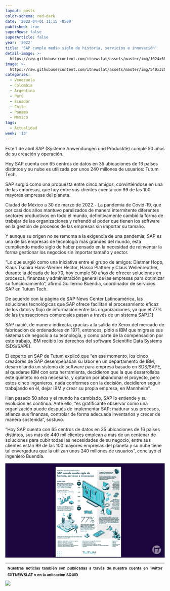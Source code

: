 ```yaml
---
layout: posts
color-schema: red-dark
date: '2022-04-01 11:15 -0500'
published: true
superNews: false
superArticle: false
year: '2022'
title: 'SAP cumple medio siglo de historia, servicios e innovación'
detail-image: >-
  https://raw.githubusercontent.com/itnewslat/assets/master/img/1024x680/historia-sap-g.jpg
image: >-
  https://raw.githubusercontent.com/itnewslat/assets/master/img/540x320/historia-sap-p.jpg
categories:
  - Venezuela
  - Colombia
  - Argentina
  - Perú
  - Ecuador
  - Chile
  - Panama
  - Mexico
tags:
  - Actualidad
week: '13'
---
```

Este 1 de abril SAP (Systeme Anwendungen und Produckte) cumple 50 años de su creación y operación. 

Hoy SAP cuenta con 65 centros de datos en 35 ubicaciones de 16 países distintos y su nube es utilizada por unos 240 millones de usuarios: Tutum Tech. 

SAP surgió como una propuesta entre cinco amigos, convirtiéndose en una de las empresas, que hoy entre sus clientes cuenta con 99 de las 100 mayores empresas del planeta.
 
Ciudad de México a 30 de marzo de 2022.- La pandemia de Covid-19, que por casi dos años mantuvo paralizados de manera intermitente diferentes sectores productivos en todo el mundo, definitivamente cambió la forma de trabajar de las organizaciones y refrendó el poder que tienen los software en la gestión de procesos de las empresas sin importar su tamaño.
 
Y aunque su origen no se remonta a la exigencia de una pandemia, SAP es una de las empresas de tecnología más grandes del mundo, está cumpliendo medio siglo de haber pensado en la necesidad de reinventar la forma gestionar los negocios sin importar tamaño y sector. 
 
“Lo que surgió como una iniciativa entre el grupo de amigos: Dietmar Hopp, Klaus Tschira Hans-Werner Hector, Hasso Plattner y Claus Wellenreuther,  durante la década de los 70, hoy cumple 50 años de ofrecer soluciones en procesos, finanzas y administración general de las empresas para optimizar su funcionamiento”, afirmó Guillermo Buendía, coordinador de servicios SAP en Tutum Tech.
 
De acuerdo con la página de SAP News Center Latinoamérica, las soluciones tecnológicas que SAP ofrece facilitan el procesamiento eficaz de los datos y flujo de información entre las organizaciones, ya que el 77% de las transacciones comerciales pasan a través de un sistema SAP.[1]
 
SAP nació, de manera indirecta, gracias a la salida de Xerox del mercado de fabricación de ordenadores en 1971, entonces, pidió a IBM que migrase sus sistemas de negocio a su tecnología, y como parte de la compensación por este trabajo, IBM recibió los derechos del software Scientific Data Systems (SDS/SAPE). 
 
El experto en SAP de Tutum explicó que “en ese momento, los cinco creadores de SAP desempeñaban su labor en un departamento de IBM, desarrollando un sistema de software para empresa basado en SDS/SAPE, al quedarse IBM con esta herramienta, decidieron que la que desarrollaba este quinteto no era necesaria, y optaron por abandonar el proyecto, pero estos cinco ingenieros, nada conformes con la decisión, decidieron seguir trabajando en él, dejar IBM y crear su propia empresa, en Mannheim”.
 
Han pasado 50 años y el mundo ha cambiado, SAP lo entiende y su evolución es continua. Ante ello, “es gratificante observar como una organización puede después de implementar SAP; madurar sus procesos, afianza sus finanzas, controlar de forma adecuada inventarios y crecer de manera sostenida”, sostuvo.
 
“Hoy SAP cuenta con 65 centros de datos en 35 ubicaciones de 16 países distintos, sus más de 440 mil clientes emplean a más de un centenar de soluciones para cubir todas las necesidades de su negocio, entre sus clientes están 99 de las 100 mayores empresas del planeta y su nube tiene tal envergadura que la utilizan unos 240 millones de usuarios”, concluyó el ingeniero Buendía.

![](https://raw.githubusercontent.com/itnewslat/assets/master/img/540x320/historia-sap-p.jpg)

<table style="height: 42px;" width="569">
<tbody>
<tr>
<td style="text-align: justify;"><sub><strong>Nuestras noticias también son publicadas a través de nuestra cuenta en Twitter <a href="https://twitter.com/itnewslat?lang=es">@ITNEWSLAT</a> y en la aplicación <a href="https://squidapp.co/en/">SQUID</a></strong></sub></td>
</tr>
</tbody>
</table>

<img src="https://tracker.metricool.com/c3po.jpg?hash=56f88a41e39ab42c063cc51676587a04"/>